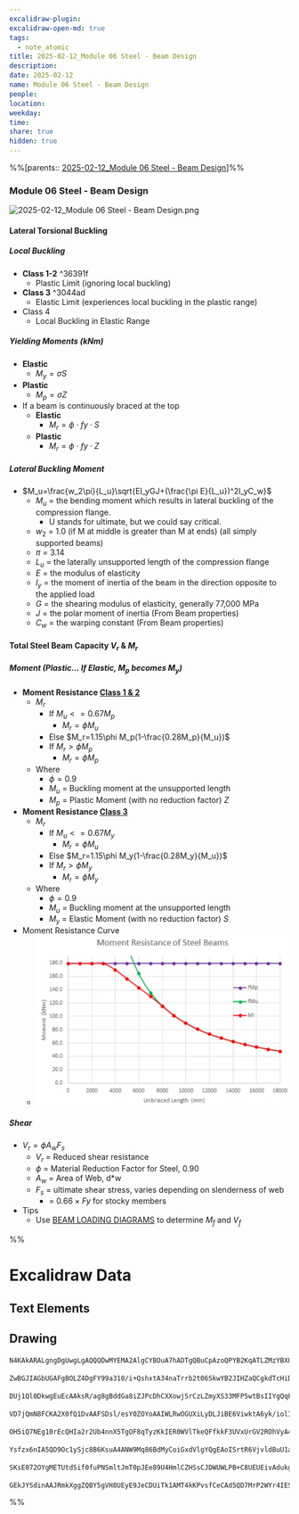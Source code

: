 ```yaml
---
excalidraw-plugin: 
excalidraw-open-md: true
tags:
  - note_atomic
title: 2025-02-12_Module 06 Steel - Beam Design
description: 
date: 2025-02-12
name: Module 06 Steel - Beam Design
people: 
location: 
weekday: 
time: 
share: true
hidden: true
---
```

%%[parents:: [2025-02-12_Module 06 Steel - Beam Design](index.md)]%%
### Module 06 Steel - Beam Design

![2025-02-12_Module 06 Steel - Beam Design.png](Periodic%20Notes/Atomic/2025/2025-02-12_Module%2006%20Steel%20-%20Beam%20Design/2025-02-12_Module%2006%20Steel%20-%20Beam%20Design.png)

#### Lateral Torsional Buckling

##### Local Buckling
- **Class 1-2** ^36391f
	- Plastic Limit (ignoring local buckling)
- **Class 3** ^3044ad
	- Elastic Limit (experiences local buckling in the plastic range)
- Class 4
	- Local Buckling in Elastic Range

##### Yielding Moments (kNm)
- **Elastic**
	- $M_y=\sigma S$
- **Plastic**
	- $M_p=\sigma Z$
- If a beam is continuously braced at the top
	- **Elastic**
		- $M_r=\phi \cdot fy \cdot S$
	- **Plastic**
		- $M_r=\phi \cdot fy \cdot Z$

##### Lateral Buckling Moment
- $M_u=\frac{w_2\pi}{L_u}\sqrt{EI_yGJ+(\frac{\pi E}{L_u})^2I_yC_w}$
	- $M_u$ = the bending moment which results in lateral buckling of the compression flange. 
		- U stands for ultimate, but we could say critical.
	- $w_2$ = 1.0 (if M at middle is greater than M at ends)  (all simply supported beams)
	- $\pi$ = 3.14
	- $L_u$ = the laterally unsupported length of the compression flange
	- $E$ = the modulus of elasticity
	- $I_y$ = the moment of inertia of the beam in the direction opposite to the applied load
	- $G$ = the shearing modulus of elasticity, generally 77,000 MPa
	- $J$ = the polar moment of inertia (From Beam properties)
	- $C_w$ = the warping constant (From Beam properties)

#### Total Steel Beam Capacity $V_r$ & $M_r$

##### Moment (Plastic… If Elastic, $M_p$ becomes $M_y$)
- **Moment Resistance [Class 1 & 2](index.md#^36391f)**
	- $M_r$
		- If $M_u<=0.67M_p$
			- $M_r=\phi M_u$
		- Else $M_r=1.15\phi M_p(1-\frac{0.28M_p}{M_u})$
		- If $M_r>\phi M_p$
			- $M_r=\phi M_p$
	- Where
		- $\phi=0.9$
		- $M_u$ = Buckling moment at the unsupported length
		- $M_p$ = Plastic Moment (with no reduction factor) $Z$
- **Moment Resistance [Class 3](index.md#^3044ad)**
	- $M_r$
		- If $M_u<=0.67M_y$
			- $M_r=\phi M_u$
		- Else $M_r=1.15\phi M_y(1-\frac{0.28M_y}{M_u})$
		- If $M_r>\phi M_y$
			- $M_r=\phi M_y$
	- Where
		- $\phi=0.9$
		- $M_u$ = Buckling moment at the unsupported length
		- $M_y$ = Elastic Moment (with no reduction factor) $S$
- Moment Resistance Curve
	- ![371x248](/docs/Periodic%20Notes/Atomic/2025/2025-02/2025-02-12_Module%2006%20Steel%20-%20Beam%20Design/Attachments/2025-02-12_Module%2006%20Steel%20-%20Beam%20Design/image.webp)

##### Shear
- $V_r=\phi A_wF_s$
	- $V_r$ = Reduced shear resistance
	- $\phi$ = Material Reduction Factor for Steel, 0.90
	- $A_w$ = Area of Web, d*w
	- $F_s$ = ultimate shear stress, varies depending on slenderness of web
		- = $0.66\times Fy$ for stocky members
- Tips
	- Use [BEAM LOADING DIAGRAMS](/docs/Courses/2025/ARC2046H/Attachments/ARC2046H/BEAM%20LOADING%20DIAGRAMS.pdf) to determine $M_f$ and $V_f$


%%
# Excalidraw Data

## Text Elements

## Drawing
```compressed-json
N4KAkARALgngDgUwgLgAQQQDwMYEMA2AlgCYBOuA7hADTgQBuCpAzoQPYB2KqATLZMzYBXUtiRoIACyhQ4zZAHoFAc0JRJQgEYA6bGwC2CgF7N6hbEcK4OCtptbErHALRY8RMpWdx8Q1TdIEfARcZgRmBShcZQUebQA2bQAOGjoghH0EDihmbgBtcDBQMBKIEm4IAHlneIBFSoBHAGsGgGEAVQaAKwARdopNAGZamDYYVJLIWEQK3FJSNip+Usxu

ZwBGJIAGbUGAFgBOLZ4DgFY99a310/i+QshxtA34naTrrb2t06SkwYB2JIHZaQCgkdTcHiDQYJA57H6nHinQZHW6nYFSBCEZTSbgHRJ/eJ7HhJHik+I3RHo6zKYLcLbo5hQBZNBCtNj4NikCoAYnWCD5fImpU0uGwTWUCyEHGIbI5XIkTOszDgcyyUCFkAAZoR8PgAMqwWkSQQeDUQRnMhAAdTBkghDKZbBZBpgRvQJvK6Ml2I44VyaHp9wgbBV2

DUj1Ql0DkwgEuEcAAksR/ag8gBddGa8iZJPcDhCXXowjSrCzLZmyXS33MFP5wtBsIIYgQqF7eLrSHrdGMFjsLhoE7dpisTgAOU4Ym4f2Rg1Jg3WQKDhGYPXSUCb3CZQgQ6M0wmlAFFgplsrWC/h0UI4MRcOvm2h1tO24N4Qdrnt0UQOE08+fP2wxQ3NBNQIMJ0TgNhixyfJ7jAApJhKaMEK2WCM1g+CEMhaF4lheFEWRLZUWBEo8W0AkiRJMkKVO

VD7jQmN8FCKA2X0fQ1DvAAFSDsl/esY0ZOYoAAIWLRwOGUXiLyDLJiBE6ViwktA6yk/iolIKAAEF5kWSQQnvVBlPRGStIWChdNwfSIDmUyzSCPcKCA1AQPwMJCgAX2WYpSnKCQDySABpehSEGABxAAtJIABUwogzUtmwABNVp6AS/yzWmcR0ECbAonE2l0VWJ4eC+bQjlhc59lOP4tnnO4YwjZxZwOGF2z+NseGuEkavRUFiHBNBBiubQeD2ac/n

OH5iQ7NEg10rEcQHIa2r2Ub4nnX5TgOF8qTyzKkIER0WVlTkeQFfkkF3UVxUrGV2ROhVyA4ZVVR4zMdX1Q1MvNdlPQbQ7rVte0/stF03W+00vWEH0/TpdEQ1FcNuCjdE4yvJMU3TTNswQXMlL/JcS0K9BcHWCt92Iaszz40pG309ZrjxS5ARmmMexHfteCSIdezHCdMuKl5TmOGquyXFc10crcdyDPcpWII8MjVKmVNKK8bzvJGnzWn4kj2QY1s/

Ysfzx6nIA5QD9Oc1ySjc8B6KsuA4ANW9Mq86BdMyCoiGxdVlgYQgEAoISrtR6VjvldBuU1aOY6FCBsBEQJsgTdd9ANS1w9O87BT9hP5jVFOMmDsVQ9uuUKkVJ6VST33CnjxOC9TgAxd7Qa+j1m1zhvk9T9OnQBvq7QHLv857jI++dT6Kg7uO85rwv9AAJShyRKdhuu58bjJKlDRGHy2JD69HqAF6bzgoCb3A2PwCMuY37uT+b8+9UIIx+cPzex/0

SKsE072OYgMETUtdSif0fuPNSmltJmT0pJEe89U4HmlCZHSsCJDWUWLPB+C8UEUEivAdukg5hwDjswbACxdQAA1uCEiSNoQi1V1jxBeNcIidcyEUPwAlGhj5kja0GjcQkhE6qQCMGwAw3AvKQHoAQbcSN3LwK3kvcma9jRENICQv2EoSAvzfhCQ+2jiAGgQCQtALNICGIALJsGIAgJBuBNDBEtqBaWpRDGZzQFIiAQl2SWVIMoEUAAKDqfxqC8Ef

GEkJYSdinAAJRmkXggZQBY5gVH8UEyE9JeCDUiTk1AMT4kKPvsfCeCAd5QD7MrP2WYr4IESSWUgClJHSQ4A4pxm5SDbnRNgIgpjUBS3RK0z2aABlBmEFAL8mUpZFNKHYLoCAcrMD1K0uA1jbH2McY5K2rjICigqYwSK4j8DNJjBlae6Qcp9jNAnRkBh8EzBNirM2AEWTOJcjss2TENKXIOUcyS7lwAeToNqYIKZgC2zckAA=
```
%%